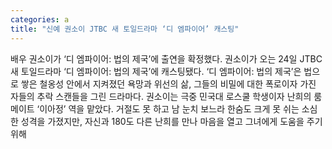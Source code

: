 ```yaml
---
categories: a
title: "신예 권소이 JTBC 새 토일드라마 ‘디 엠파이어’ 캐스팅"
---
```

배우 권소이가 ‘디 엠파이어: 법의 제국’에 출연을 확정했다. 권소이가 오는 24일 JTBC 새 토일드라마 ‘디 엠파이어: 법의 제국’에 캐스팅됐다. ‘디 엠파이어: 법의 제국’은 법으로 쌓은 철옹성 안에서 지켜졌던 욕망과 위선의 삶, 그들의 비밀에 대한 폭로이자 가진 자들의 추락 스캔들을 그린 드라마다. 권소이는 극중 민국대 로스쿨 학생이자 난희의 룸메이트 ‘이아정’ 역을 맡았다. 거절도 못 하고 남 눈치 보느라 한숨도 크게 못 쉬는 소심한 성격을 가졌지만, 자신과 180도 다른 난희를 만나 마음을 열고 그녀에게 도움을 주기 위해